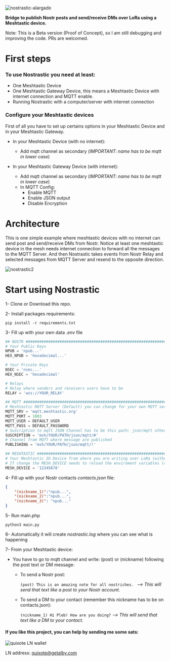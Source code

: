 
![nostrastic-alargado](https://github.com/QuixoteSystems/nostrastic/assets/82296005/e913b878-4319-4e4a-873c-5779752ebf3b)

**Bridge to publish Nostr posts and send/receive DMs over LoRa using a Meshtastic device.**

Note: This is a Beta version (Proof of Concept), so I am still debugging and improving the code. PRs are welcomed.


# First steps

### To use Nostrastic you need at least:
- One Meshtastic Device
- One Meshtastic Gateway Device, this means a Meshtastic Device with internet connection and MQTT enable.
- Running Nostrastic with a computer/server with internet connection

### Configure your Meshtastic devices
First of all you have to set up certains options in your Meshtastic Device and in your Meshtastic Gateway.
- In your Meshtastic Device (with no internet):
  
  * Add mqtt channel as secondary (*IMPORTANT: name has to be mqtt in lower case*)

- In your Meshtastic Gateway Device (with internet):
  
  * Add mqtt channel as secondary (*IMPORTANT: name has to be mqtt in lower case*)
  * In MQTT Config:
    * Enable MQTT
    * Enable JSON output
    * Disable Encryption
   
# Architecture
This is one simple example where meshtastic devices with no internet can send post and send/receive DMs from Nostr. Notice at least one meshtastic device in the mesh needs internet connection to forward all the messages to the MQTT Server. And then Nostrastic takes events from Nostr Relay and selected messages from MQTT Server and resend to the opposite direction.

![nostrastic2](https://github.com/QuixoteSystems/nostrastic/assets/82296005/28e760d4-8ffc-441e-9fed-80c18915c2cd)


# Start using Nostrastic
1- Clone or Download this repo.

2- Install packages requirements:
```shell
pip install -r requirements.txt
```

3- Fill up with your own data *.env* file
```python
## NOSTR ###################################################################
# Your Public Keys
NPUB = 'npub...'
HEX_NPUB = 'hexadecimal...'

# Your Private Keys
NSEC = 'nsec...'
HEX_NSEC = 'hexadecimal'

# Relays
# Relay where senders and receivers users have to be
RELAY = 'wss://YOUR_RELAY'

## MQTT ####################################################################
# Meshtastic MQTT Server (Default) you can change for your own MQTT server
MQTT_SRV = 'mqtt.meshtastic.org'
MQTT_PORT = 1883
MQTT_USER = DEFAULT_USER
MQTT_PASS = DEFAULT_PASSWORD
# Suscription to mqtt JSON Channel has to be this path: json/mqtt other doesnt work
SUSCRIPTION = 'msh/YOUR/PATH/json/mqtt/#'
# Channel from MQTT where message are published
PUBLISHING = 'msh/YOUR/PATH/json/mqtt/!'

## MESHTASTIC ###############################################################
# Your Meshtastic ID Device from where you are writing over LoRa (without ! symbol)
# If change the MESH_DEVICE needs to reload the enviroment variables (close and open folder VS)
MESH_DEVICE = '12345678'
```

4- Fill up with your Nostr contacts *contacts.json* file:
```json
{
    "(nickname_1)":"npub...",
    "(nickname_2)":"npub...",
    "(nickname_3)": "npub..."
}
```

5- Run main.php
```shell
python3 main.py
```
6- Automatically it will create *nostrastic.log* where you can see what is happening

7- From your Meshtastic device:
  - You have to go to mqtt channel and write: (post) or (nickname) following the post text or DM message:
    * To send a Nostr post:
      
      ```(post) This is an amazing note for all nostriches. ``` *--> This will send that text like a post to your Nostr account.*
        
    * To send a DM to your contact (remember this nickname has to be on contacts.json):

      ```(nickname_1) Hi Pleb! How are you doing?``` *--> This will send that text like a DM to your contact.*

#### If you like this project, you can help by sending me some sats:

  ![quixote LN wallet](https://github.com/QuixoteSystems/nostrastic/assets/82296005/709cc5d3-0e99-4e6c-80f2-8d5ddec290f2)

  LN address: quixote@getalby.com
